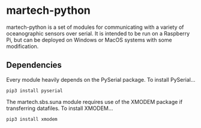 # martech-python
martech-python is a set of modules for communicating with a variety of oceanographic sensors over serial.
It is intended to be run on a Raspberry Pi, but can be deployed on Windows or MacOS systems with some modification.

## Dependencies
Every module heavily depends on the PySerial package.
To install PySerial...

`pip3 install pyserial`

The martech.sbs.suna module requires use of the XMODEM package if transferring datafiles.
To install XMODEM...

`pip3 install xmodem`